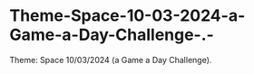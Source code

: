 # Theme-Space-10-03-2024-a-Game-a-Day-Challenge-.-
Theme: Space 10/03/2024 (a Game a Day Challenge). 

